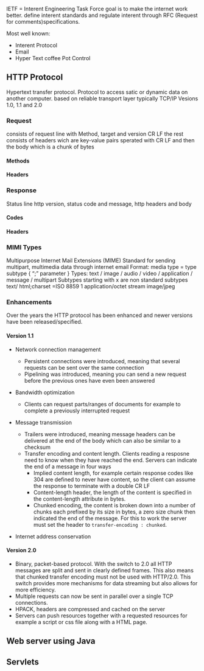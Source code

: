 
IETF = Interent Engineering Task Force goal is to make the internet work better. define interent standards and regulate interent through RFC (Request for comments)specifications.

Most well known:

- Interent Protocol
- Email
- Hyper Text coffee Pot Control

## HTTP Protocol

Hypertext transfer protocol. Protocol to access satic or dynamic data on another computer. based on reliable transport layer typically TCP/IP
Vesions 1.0, 1.1 and 2.0

### Request

consists of request line with Method, target and version CR LF the rest consists of headers wich are key-value pairs sperated with CR LF and then the body which is a chunk of bytes

#### Methods

#### Headers

### Response

Status line http version, status code and message, http headers and body

#### Codes

#### Headers

### MIMI Types

Multipurpose Internet Mail Extensions (MIME)
Standard for sending multipart, multimedia data through internet email
Format: media type = type subtype { “;” parameter }
Types: text / image / audio / video / application / message / multipart
Subtypes starting with x are non standard subtypes
text/ html;charset =ISO 8859 1
application/octet stream
image/jpeg

### Enhancements

Over the years the HTTP protocol has been enhanced and newer versions have been released/specified.

#### Version 1.1

- Network connection management
  - Persistent connections were introduced, meaning that several requests can be sent over the same connection
  - Pipelining was introduced, meaning you can send a new request before the previous ones have even been answered

- Bandwidth optimization
  - Clients can request parts/ranges of documents for example to complete a previously interrupted request
- Message transmission
  - Trailers were introduced, meaning message headers can be delivered at the end of the body which can also be similar to a checksum
  - Transfer encoding and content length. Clients reading a resposne need to know when they have reached the end. Servers can indicate the end of a message in four ways
    - Implied content length, for example certain response codes like 304 are defined to never have content, so the client can assume the response to terminate with a double CR LF
    - Content-length header, the length of the content is specified in the content-length attribute in bytes.
    - Chunked encoding, the content is broken down into a number of chunks each prefixed by its size in bytes, a zero size chunk then indicated the end of the message. For this to work the server must set the header to `transfer-encoding : chunked`.
- Internet address conservation

#### Version 2.0

- Binary, packet-based protocol. With the switch to 2.0 all HTTP messages are split and sent in clearly defined frames. This also means that chunked transfer encoding must not be used with HTTP/2.0. This switch provides more mechanisms for data streaming but also allows for more efficiency.
- Multiple requests can now be sent in parallel over a single TCP connections.
- HPACK, headers are compressed and cached on the server
- Servers can push resources together with a requested resources for example a script or css file along with a HTML page.

## Web server using Java

## Servlets
